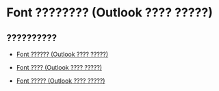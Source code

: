 
# Font ???????? (Outlook ???? ?????)

## ??????????


- [Font ?????? (Outlook ???? ?????)](490830cf-9278-eb83-5c4b-82b03c91761b.md)
    
- [Font ???? (Outlook ???? ?????)](d4cb0965-27cb-4d56-92c0-6492ab889811.md)
    
- [Font ????? (Outlook ???? ?????)](f23047af-f60d-4e4d-827b-90527189de95.md)
    
